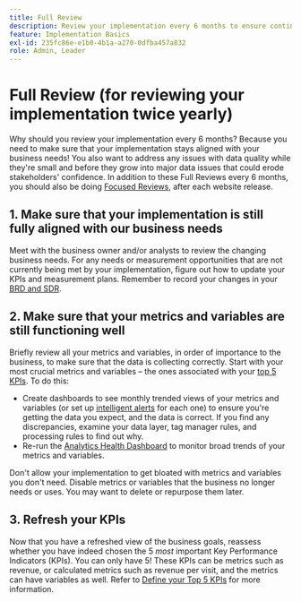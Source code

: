 ```yaml
---
title: Full Review
description: Review your implementation every 6 months to ensure continued alignment with business needs and KPIs.
feature: Implementation Basics
exl-id: 235fc86e-e1b0-4b1a-a270-0dfba457a832
role: Admin, Leader
---
```

# Full Review (for reviewing your implementation twice yearly)

Why should you review your implementation every 6 months? Because you need to make sure that your implementation stays aligned with your business needs! You also want to address any issues with data quality while they're small and before they grow into major data issues that could erode stakeholders' confidence. In addition to these Full Reviews every 6 months, you should also be doing [Focused Reviews](/help/implement/review/focused-review.md), after each website release.

## 1. Make sure that your implementation is still fully aligned with our business needs

Meet with the business owner and/or analysts to review the changing business needs. For any needs or measurement opportunities that are not currently being met by your implementation, figure out how to update your KPIs and measurement plans. Remember to record your changes in your [BRD and SDR](https://experienceleague.adobe.com/docs/analytics-learn/tutorials/implementation/implementation-basics/creating-a-business-requirements-document.html#implementation).

## 2. Make sure that your metrics and variables are still functioning well

Briefly review all your metrics and variables, in order of importance to the business, to make sure that the data is collecting correctly. Start with your most crucial metrics and variables – the ones associated with your [top 5 KPIs](https://experienceleague.adobe.com/docs/analytics/implementation/review/define-kpis.html#review). To do this:

* Create dashboards to see monthly trended views of your metrics and variables (or set up [intelligent alerts](https://experienceleague.adobe.com/docs/analytics/components/alerts/intellligent-alerts.html) for each one) to ensure you're getting the data you expect, and the data is correct. If you find any discrepancies, examine your data layer, tag manager rules, and processing rules to find out why.
* Re-run the [Analytics Health Dashboard](https://express.adobe.com/page/tnNQGNlfzta3b/) to monitor broad trends of your metrics and variables.
  
Don't allow your implementation to get bloated with metrics and variables you don't need. Disable metrics or variables that the business no longer needs or uses. You may want to delete or repurpose them later.

## 3. Refresh your KPIs

Now that you have a refreshed view of the business goals, reassess whether you have indeed chosen the 5 *most* important Key Performance Indicators (KPIs). You can only have 5! These KPIs can be metrics such as revenue, or calculated metrics such as revenue per visit, and the metrics can have variables as well. Refer to [Define your Top 5 KPIs](/help/implement/review/define-kpis.md) for more information.
